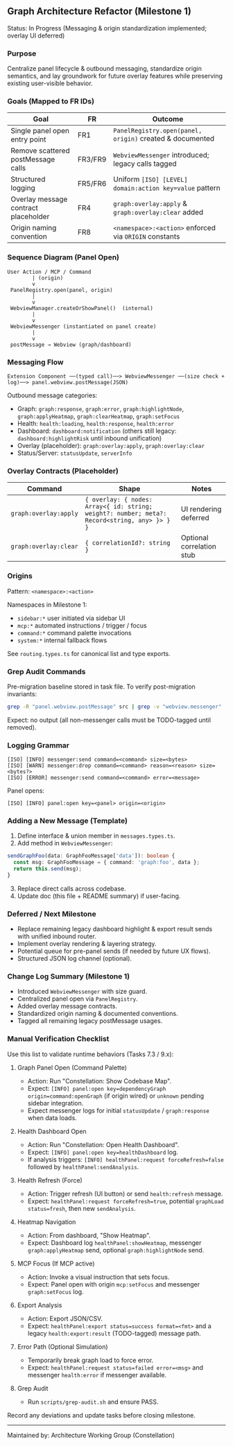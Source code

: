 ## Graph Architecture Refactor (Milestone 1)

Status: In Progress (Messaging & origin standardization implemented; overlay UI deferred)

### Purpose

Centralize panel lifecycle & outbound messaging, standardize origin semantics, and lay groundwork for future overlay features while preserving existing user-visible behavior.

### Goals (Mapped to FR IDs)

| Goal                                 | FR      | Outcome                                                  |
| ------------------------------------ | ------- | -------------------------------------------------------- |
| Single panel open entry point        | FR1     | `PanelRegistry.open(panel, origin)` created & documented |
| Remove scattered postMessage calls   | FR3/FR9 | `WebviewMessenger` introduced; legacy calls tagged       |
| Structured logging                   | FR5/FR6 | Uniform `[ISO] [LEVEL] domain:action key=value` pattern  |
| Overlay message contract placeholder | FR4     | `graph:overlay:apply` & `graph:overlay:clear` added      |
| Origin naming convention             | FR8     | `<namespace>:<action>` enforced via `ORIGIN` constants   |

### Sequence Diagram (Panel Open)

```
User Action / MCP / Command
        | (origin)
        v
 PanelRegistry.open(panel, origin)
        |
        v
 WebviewManager.createOrShowPanel()  (internal)
        |
        v
 WebviewMessenger (instantiated on panel create)
        |
        v
 postMessage → Webview (graph/dashboard)
```

### Messaging Flow

```
Extension Component ──(typed call)──> WebviewMessenger ──(size check + log)──> panel.webview.postMessage(JSON)
```

Outbound message categories:

- Graph: `graph:response`, `graph:error`, `graph:highlightNode`, `graph:applyHeatmap`, `graph:clearHeatmap`, `graph:setFocus`
- Health: `health:loading`, `health:response`, `health:error`
- Dashboard: `dashboard:notification` (others still legacy: `dashboard:highlightRisk` until inbound unification)
- Overlay (placeholder): `graph:overlay:apply`, `graph:overlay:clear`
- Status/Server: `statusUpdate`, `serverInfo`

### Overlay Contracts (Placeholder)

| Command               | Shape                                                                                        | Notes                     |
| --------------------- | -------------------------------------------------------------------------------------------- | ------------------------- |
| `graph:overlay:apply` | `{ overlay: { nodes: Array<{ id: string; weight?: number; meta?: Record<string, any> }> } }` | UI rendering deferred     |
| `graph:overlay:clear` | `{ correlationId?: string }`                                                                 | Optional correlation stub |

### Origins

Pattern: `<namespace>:<action>`

Namespaces in Milestone 1:

- `sidebar:*` user initiated via sidebar UI
- `mcp:*` automated instructions / trigger / focus
- `command:*` command palette invocations
- `system:*` internal fallback flows

See `routing.types.ts` for canonical list and type exports.

### Grep Audit Commands

Pre-migration baseline stored in task file. To verify post-migration invariants:

```bash
grep -R "panel.webview.postMessage" src | grep -v "webview.messenger" | grep -v "TODO(remove-legacy-postMessage)"
```

Expect: no output (all non-messenger calls must be TODO-tagged until removed).

### Logging Grammar

```
[ISO] [INFO] messenger:send command=<command> size=<bytes>
[ISO] [WARN] messenger:drop command=<command> reason=<reason> size=<bytes?>
[ISO] [ERROR] messenger:send command=<command> error=<message>
```

Panel opens:

```
[ISO] [INFO] panel:open key=<panel> origin=<origin>
```

### Adding a New Message (Template)

1. Define interface & union member in `messages.types.ts`.
2. Add method in `WebviewMessenger`:

```ts
sendGraphFoo(data: GraphFooMessage['data']): boolean {
  const msg: GraphFooMessage = { command: 'graph:foo', data };
  return this.send(msg);
}
```

3. Replace direct calls across codebase.
4. Update doc (this file + README summary) if user-facing.

### Deferred / Next Milestone

- Replace remaining legacy dashboard highlight & export result sends with unified inbound router.
- Implement overlay rendering & layering strategy.
- Potential queue for pre-panel sends (if needed by future UX flows).
- Structured JSON log channel (optional).

### Change Log Summary (Milestone 1)

- Introduced `WebviewMessenger` with size guard.
- Centralized panel open via `PanelRegistry`.
- Added overlay message contracts.
- Standardized origin naming & documented conventions.
- Tagged all remaining legacy postMessage usages.

### Manual Verification Checklist

Use this list to validate runtime behaviors (Tasks 7.3 / 9.x):

1. Graph Panel Open (Command Palette)

   - Action: Run "Constellation: Show Codebase Map".
   - Expect: `[INFO] panel:open key=dependencyGraph origin=command:openGraph` (if origin wired) or `unknown` pending sidebar integration.
   - Expect messenger logs for initial `statusUpdate` / `graph:response` when data loads.

2. Health Dashboard Open

   - Action: Run "Constellation: Open Health Dashboard".
   - Expect: `[INFO] panel:open key=healthDashboard` log.
   - If analysis triggers: `[INFO] healthPanel:request forceRefresh=false` followed by `healthPanel:sendAnalysis`.

3. Health Refresh (Force)

   - Action: Trigger refresh (UI button) or send `health:refresh` message.
   - Expect: `healthPanel:request forceRefresh=true`, potential `graphLoad status=fresh`, then new `sendAnalysis`.

4. Heatmap Navigation

   - Action: From dashboard, "Show Heatmap".
   - Expect: Dashboard log `healthPanel:showHeatmap`, messenger `graph:applyHeatmap` send, optional `graph:highlightNode` send.

5. MCP Focus (If MCP active)

   - Action: Invoke a visual instruction that sets focus.
   - Expect: Panel open with origin `mcp:setFocus` and messenger `graph:setFocus` log.

6. Export Analysis

   - Action: Export JSON/CSV.
   - Expect: `healthPanel:export status=success format=<fmt>` and a legacy `health:export:result` (TODO-tagged) message path.

7. Error Path (Optional Simulation)

   - Temporarily break graph load to force error.
   - Expect: `healthPanel:request status=failed error=<msg>` and messenger `health:error` if messenger available.

8. Grep Audit
   - Run `scripts/grep-audit.sh` and ensure PASS.

Record any deviations and update tasks before closing milestone.

---

Maintained by: Architecture Working Group (Constellation)
